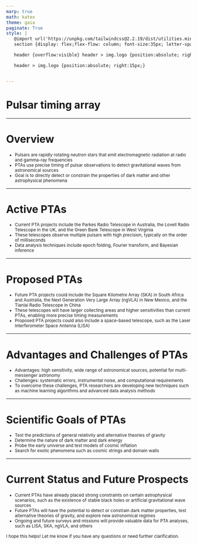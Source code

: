 ```yaml
---
marp: true
math: katex
theme: gaia
paginate: True
style: |
   @import url('https://unpkg.com/tailwindcss@2.2.19/dist/utilities.min.css');
   section {display: flex;flex-flow: column; font-size:35px; letter-spacing:1.4px;}

   header {overflow:visible} header > img.logo {position:absolute; right:15px;}

   header > img.logo {position:absolute; right:15px;}


---
```

<!-- backgroundColor: #899282 -->
<!-- _class: lead -->

 # Pulsar timing array

---
<style scoped>p,li {font-size:0.88em}</style>

 # Overview
- Pulsars are rapidly rotating neutron stars that emit electromagnetic radiation at radio and gamma-ray frequencies
- PTAs use precise timing of pulsar observations to detect gravitational waves from astronomical sources
- Goal is to directly detect or constrain the properties of dark matter and other astrophysical phenomena


---
<style scoped>p,li {font-size:0.88em}</style>

 # **Active PTAs**

- Current PTA projects include the Parkes Radio Telescope in Australia, the Lovell Radio Telescope in the UK, and the Green Bank Telescope in West Virginia
- These telescopes observe multiple pulsars with high precision, typically on the order of milliseconds
- Data analysis techniques include epoch folding, Fourier transform, and Bayesian inference

---
<style scoped>p,li {font-size:0.88em}</style>

 # Proposed PTAs
- Future PTA projects could include the Square Kilometre Array (SKA) in South Africa and Australia, the Next Generation Very Large Array (ngVLA) in New Mexico, and the Tianlai Radio Telescope in China
- These telescopes will have larger collecting areas and higher sensitivities than current PTAs, enabling more precise timing measurements
- Proposed PTA projects could also include a space-based telescope, such as the Laser Interferometer Space Antenna (LISA)


---
<style scoped>p,li {font-size:0.88em}</style>

 # **Advantages and Challenges of PTAs**
- Advantages: high sensitivity, wide range of astronomical sources, potential for multi-messenger astronomy
- Challenges: systematic errors, instrumental noise, and computational requirements
- To overcome these challenges, PTA researchers are developing new techniques such as machine learning algorithms and advanced data analysis methods


---
<style scoped>p,li {font-size:0.84em}</style>

 # Scientific Goals of PTAs
- Test the predictions of general relativity and alternative theories of gravity
- Determine the nature of dark matter and dark energy
- Probe the early universe and test models of cosmic inflation
- Search for exotic phenomena such as cosmic strings and domain walls


---
<style scoped>p,li {font-size:0.84em}</style>

 # Current Status and Future Prospects

- Current PTAs have already placed strong constraints on certain astrophysical scenarios, such as the existence of stable black holes or artificial gravitational wave sources
- Future PTAs will have the potential to detect or constrain dark matter properties, test alternative theories of gravity, and explore new astronomical regimes
- Ongoing and future surveys and missions will provide valuable data for PTA analyses, such as LISA, SKA, ngVLA, and others

I hope this helps! Let me know if you have any questions or need further clarification.